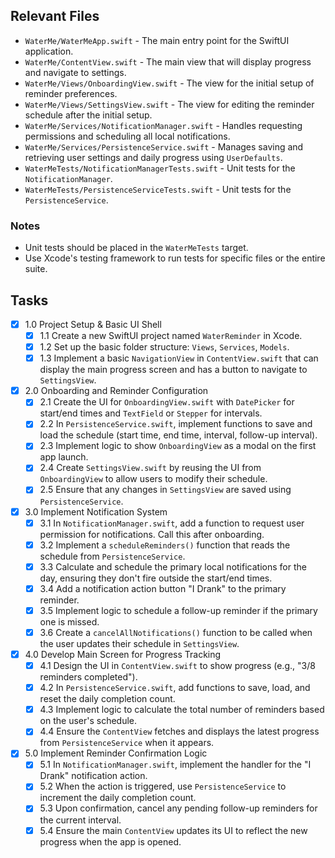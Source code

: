 ## Relevant Files

- `WaterMe/WaterMeApp.swift` - The main entry point for the SwiftUI application.
- `WaterMe/ContentView.swift` - The main view that will display progress and navigate to settings.
- `WaterMe/Views/OnboardingView.swift` - The view for the initial setup of reminder preferences.
- `WaterMe/Views/SettingsView.swift` - The view for editing the reminder schedule after the initial setup.
- `WaterMe/Services/NotificationManager.swift` - Handles requesting permissions and scheduling all local notifications.
- `WaterMe/Services/PersistenceService.swift` - Manages saving and retrieving user settings and daily progress using `UserDefaults`.
- `WaterMeTests/NotificationManagerTests.swift` - Unit tests for the `NotificationManager`.
- `WaterMeTests/PersistenceServiceTests.swift` - Unit tests for the `PersistenceService`.

### Notes

- Unit tests should be placed in the `WaterMeTests` target.
- Use Xcode's testing framework to run tests for specific files or the entire suite.

## Tasks

- [x] 1.0 Project Setup & Basic UI Shell
  - [x] 1.1 Create a new SwiftUI project named `WaterReminder` in Xcode.
  - [x] 1.2 Set up the basic folder structure: `Views`, `Services`, `Models`.
  - [x] 1.3 Implement a basic `NavigationView` in `ContentView.swift` that can display the main progress screen and has a button to navigate to `SettingsView`.

- [x] 2.0 Onboarding and Reminder Configuration
  - [x] 2.1 Create the UI for `OnboardingView.swift` with `DatePicker` for start/end times and `TextField` or `Stepper` for intervals.
  - [x] 2.2 In `PersistenceService.swift`, implement functions to save and load the schedule (start time, end time, interval, follow-up interval).
  - [x] 2.3 Implement logic to show `OnboardingView` as a modal on the first app launch.
  - [x] 2.4 Create `SettingsView.swift` by reusing the UI from `OnboardingView` to allow users to modify their schedule.
  - [x] 2.5 Ensure that any changes in `SettingsView` are saved using `PersistenceService`.

- [x] 3.0 Implement Notification System
  - [x] 3.1 In `NotificationManager.swift`, add a function to request user permission for notifications. Call this after onboarding.
  - [x] 3.2 Implement a `scheduleReminders()` function that reads the schedule from `PersistenceService`.
  - [x] 3.3 Calculate and schedule the primary local notifications for the day, ensuring they don't fire outside the start/end times.
  - [x] 3.4 Add a notification action button "I Drank" to the primary reminder.
  - [x] 3.5 Implement logic to schedule a follow-up reminder if the primary one is missed.
  - [x] 3.6 Create a `cancelAllNotifications()` function to be called when the user updates their schedule in `SettingsView`.

- [x] 4.0 Develop Main Screen for Progress Tracking
  - [x] 4.1 Design the UI in `ContentView.swift` to show progress (e.g., "3/8 reminders completed").
  - [x] 4.2 In `PersistenceService.swift`, add functions to save, load, and reset the daily completion count.
  - [x] 4.3 Implement logic to calculate the total number of reminders based on the user's schedule.
  - [x] 4.4 Ensure the `ContentView` fetches and displays the latest progress from `PersistenceService` when it appears.

- [x] 5.0 Implement Reminder Confirmation Logic
  - [x] 5.1 In `NotificationManager.swift`, implement the handler for the "I Drank" notification action.
  - [x] 5.2 When the action is triggered, use `PersistenceService` to increment the daily completion count.
  - [x] 5.3 Upon confirmation, cancel any pending follow-up reminders for the current interval.
  - [x] 5.4 Ensure the main `ContentView` updates its UI to reflect the new progress when the app is opened. 